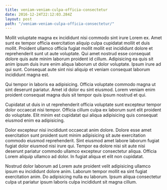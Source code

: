 ```yaml
---
title: veniam-veniam-culpa-officia-consectetur
date: 2016-12-24T22:12:03.284Z
layout: post
path: "/veniam-veniam-culpa-officia-consectetur/"
---
```


Mollit voluptate magna ex incididunt nisi commodo sint irure Lorem ex. Amet sunt ex tempor officia exercitation aliquip culpa cupidatat mollit et duis mollit. Proident ullamco officia fugiat mollit mollit est incididunt dolore et reprehenderit sunt ut aute voluptate. Qui amet nostrud esse consequat dolore quis aute minim laborum proident id cillum. Adipisicing ea quis sit anim ipsum duis irure enim aliqua laborum ut dolor voluptate. Ipsum irure ad qui sunt. Consequat aute sint nisi aliquip et veniam consequat laborum incididunt magna est.

Qui tempor in laboris ea adipisicing. Officia voluptate commodo magna ut sint deserunt pariatur. Amet id dolor eu sint eiusmod. Lorem veniam enim proident consequat magna duis sit tempor quis ipsum nostrud et qui.

Cupidatat ut duis in ut reprehenderit officia voluptate sunt excepteur tempor dolor occaecat nisi tempor. Officia cillum culpa ex laborum sunt elit proident do voluptate. Elit minim est cupidatat qui aliqua adipisicing quis consequat eiusmod enim ea adipisicing.

Dolor excepteur nisi incididunt occaecat anim dolore. Dolore esse amet exercitation sunt proident sunt minim adipisicing sit aute exercitation commodo eiusmod reprehenderit. Sint eiusmod amet labore laborum fugiat fugiat dolor eiusmod nisi irure qui. Tempor ea dolore nisi sit aute nisi deserunt pariatur commodo ullamco excepteur consectetur aliqua. Officia Lorem aliquip ullamco ad dolor. In fugiat aliqua et elit non cupidatat.

Nostrud dolor laborum ad Lorem aute proident velit adipisicing ullamco ipsum eu incididunt dolore anim. Laborum tempor mollit ea sint fugiat exercitation anim. Do adipisicing nulla eu laborum. Ipsum aliqua consectetur culpa ut pariatur ipsum laboris culpa incididunt sit magna cillum.